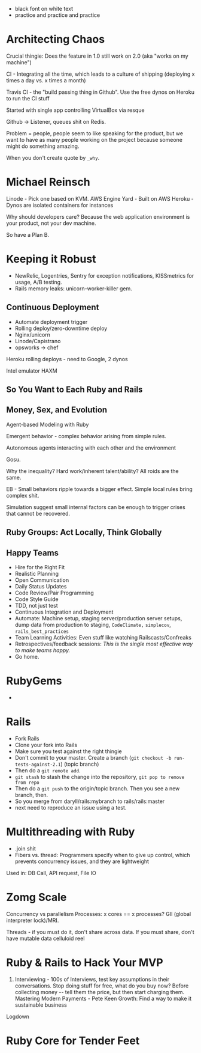 - black font on white text
- practice and practice and practice

# Architecting Chaos

Crucial thingie: Does the feature in 1.0 still work on 2.0 (aka "works on my machine")

CI - Integrating all the time, which leads to a culture of shipping (deploying x times a day vs. x times a month)

Travis CI - the "build passing thing in Github". Use the free dynos on Heroku to run the CI stuff

Started with single app controlling VirtualBox via resque

Github -> Listener, queues shit on Redis.

Problem = people, people seem to like speaking for the product, but we want to have as many people working on the project because someone might do something amazing.

When you don't create quote by `_why`.

# Michael Reinsch

Linode - Pick one based on KVM.
AWS
Engine Yard - Built on AWS
Heroku - Dynos are isolated containers for instances

Why should developers care? Because the web application environment is your product, not your dev machine.

So have a Plan B.

# Keeping it Robust
- NewRelic, Logentries, Sentry for exception notifications, KISSmetrics for usage, A/B testing.
- Rails memory leaks: unicorn-worker-killer gem.

## Continuous Deployment
- Automate deployment trigger
- Rolling deploy/zero-downtime deploy
- Nginx/unicorn
- Linode/Capistrano
- opsworks -> chef

Heroku rolling deploys - need to Google, 2 dynos 

Intel emulator HAXM

## So You Want to Each Ruby and Rails

## Money, Sex, and Evolution

Agent-based Modeling with Ruby

Emergent behavior - complex behavior arising from simple rules.

Autonomous agents interacting with each other and the environment

Gosu.

Why the inequality? Hard work/inherent talent/ability? All roids are the same.

EB - Small behaviors ripple towards a bigger effect. Simple local rules bring complex shit.

Simulation suggest small internal factors can be enough to trigger crises that cannot be recovered.

## Ruby Groups: Act Locally, Think Globally

## Happy Teams

- Hire for the Right Fit
- Realistic Planning
- Open Communication
- Daily Status Updates
- Code Review/Pair Programming
- Code Style Guide
- TDD, not just test
- Continuous Integration and Deployment
- Automate: Machine setup, staging server/production server setups, dump data from production to staging, `CodeClimate,` `simplecov`, `rails_best_practices`
- Team Learning Activities: Even stuff like watching Railscasts/Confreaks
- Retrospectives/feedback sessions: *This is the single most effective way to make teams happy.*
- Go home.

# RubyGems
-  

# Rails
- Fork Rails
- Clone your fork into Rails
- Make sure you test against the right thingie
- Don't commit to your master. Create a branch (`git checkout -b run-tests-against-2.1`) (topic branch)
- Then do a `git remote add`.
- `git stash` to stash the change into the repository, `git pop to remove from repo`
- Then do a `git push` to the origin/topic branch. Then you see a new branch, then.
- So you merge from daryll/rails:mybranch to rails/rails:master
- next need to reproduce an issue using a test.

# Multithreading with Ruby
- .join shit
- Fibers vs. thread: Programmers specify when to give up control, which prevents concurrency issues, and they are lightweight

Used in: DB Call, API request, File IO

# Zomg Scale

Concurrency vs parallelism
Processes: x cores == x processes?
GIl (global interpreter lock)/MRI.

Threads - if you must do it, don't share across data. If you must share, don't have mutable data
celluloid
reel

# Ruby & Rails to Hack Your MVP

1. Interviewing - 100s of Interviews, test key assumptions in their conversations.
Stop doing stuff for free, what do you buy now? Before collecting money -- tell them the price, but then start charging them.
Mastering Modern Payments - Pete Keen
Growth: Find a way to make it sustainable business

Logdown

# Ruby Core for Tender Feet


